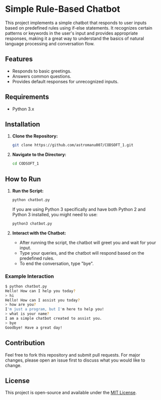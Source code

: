 # Simple Rule-Based Chatbot

This project implements a simple chatbot that responds to user inputs based on predefined rules using if-else statements. It recognizes certain patterns or keywords in the user's input and provides appropriate responses, making it a great way to understand the basics of natural language processing and conversation flow.

## Features

- Responds to basic greetings.
- Answers common questions.
- Provides default responses for unrecognized inputs.

## Requirements

- Python 3.x

## Installation

1. **Clone the Repository:**

   ```sh
   git clone https://github.com/astromanu007/CODSOFT_1.git
   ```

2. **Navigate to the Directory:**

   ```sh
   cd CODSOFT_1
   ```

## How to Run

1. **Run the Script:**

   ```sh
   python chatbot.py
   ```

   If you are using Python 3 specifically and have both Python 2 and Python 3 installed, you might need to use:

   ```sh
   python3 chatbot.py
   ```

2. **Interact with the Chatbot:**

   - After running the script, the chatbot will greet you and wait for your input.
   - Type your queries, and the chatbot will respond based on the predefined rules.
   - To end the conversation, type "bye".

### Example Interaction

```sh
$ python chatbot.py
Hello! How can I help you today?
> hi
Hello! How can I assist you today?
> how are you?
I'm just a program, but I'm here to help you!
> what is your name?
I am a simple chatbot created to assist you.
> bye
Goodbye! Have a great day!
```

## Contribution

Feel free to fork this repository and submit pull requests. For major changes, please open an issue first to discuss what you would like to change.

## License

This project is open-source and available under the [MIT License](LICENSE).
